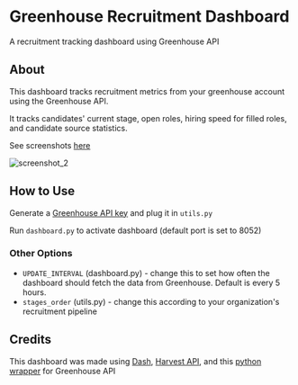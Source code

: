 # Greenhouse Recruitment Dashboard
 A recruitment tracking dashboard using Greenhouse API

## About
This dashboard tracks recruitment metrics from your greenhouse account using the Greenhouse API.

It tracks candidates' current stage, open roles, hiring speed for filled roles, and candidate source statistics.

See screenshots [here](screenshots)

![screenshot_2](https://github.com/shirayasur/greenhouse_dashboard/blob/main/screenshots/screenshot_2.png)

## How to Use
Generate a [Greenhouse API key](https://support.greenhouse.io/hc/en-us/articles/202842799-Generate-API-key-for-Greenhouse-Recruiting) and plug it in `utils.py`

Run `dashboard.py` to activate dashboard (default port is set to 8052)

### Other Options
* `UPDATE_INTERVAL` (dashboard.py) - change this to set how often the dashboard should fetch the data from Greenhouse. Default is every 5 hours.
* `stages_order` (utils.py) - change this according to your organization's recruitment pipeline 

## Credits
This dashboard was made using [Dash](https://plotly.com/dash/), [Harvest API](https://developers.greenhouse.io/harvest.html), and this [python wrapper](https://github.com/alecraso/grnhse-api) for Greenhouse API
